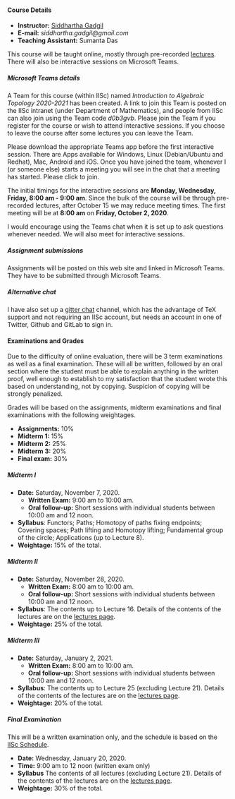 #### Course Details
  
* __Instructor:__ [Siddhartha Gadgil](htttps://math.iisc.ac.in/~gadgil)
* __E-mail:__ _siddhartha.gadgil@gmail.com_
* __Teaching Assistant:__ Sumanta Das

This course will be taught online, mostly through pre-recorded [lectures](./all-lectures/). There will also be interactive sessions on Microsoft Teams.

##### Microsoft Teams details

A Team for this course (within IISc) named _Introduction to Algebraic Topology 2020-2021_ has been created. A link to join this Team is posted on the IISc intranet (under Department of Mathematics), and people from IISc can also join using the Team code _d0b3gvb_. Please join the Team if you register for the course or wish to attend interactive sessions. If you choose to leave the course after some lectures you can leave the Team.

Please download the appropriate Teams app before the first interactive session. There are Apps available for Windows, Linux (Debian/Ubuntu and Redhat), Mac, Android and iOS. Once you have joined the team, whenever I (or someone else) starts a meeting  you will see in the chat that a meeting has started. Please click to join.

The initial timings for the interactive sessions are __Monday, Wednesday, Friday, 8:00 am - 9:00 am__. Since the bulk of the course will be through pre-recorded lectures, after October 15 we may reduce meeting times. The first meeting will be at __8:00 am__ on __Friday, October 2, 2020__.

I would encourage using the Teams chat when it is set up to ask questions whenever needed. We will also meet for interactive sessions.

##### Assignment submissions

Assignments will be posted on this web site and linked in Microsoft Teams. They have to be submitted through Microsoft Teams.

##### Alternative chat

I have also set up a [gitter chat](https://gitter.im/siddhartha-gadgil/introduction-algebraic-topology-2020) channel,
which has the advantage of TeX support and not requiring an IISc account, but needs an account in one of Twitter, Github and GitLab to sign in.

#### Examinations and Grades

Due to the difficulty of online evaluation, there will be 3 term examinations as well as a final examination. These will all be written, followed by an oral section where the student must be able to explain anything in the written proof, well enough to establish to my satisfaction that the student wrote this based on understanding, not by copying. Suspicion of copying will be strongly penalized.

Grades will be based on the  assignments, midterm examinations and final examinations with the following weightages.

* __Assignments:__ 10%
* __Midterm 1:__ 15%
* __Midterm 2:__ 25%
* __Midterm 3:__ 20%
* __Final exam:__ 30%

##### Midterm I

* __Date:__ Saturday, November 7, 2020.
    * __Written Exam:__ 9:00 am to 10:00 am.
    * __Oral follow-up:__ Short sessions with individual students between 10:00 am and 12 noon.
* __Syllabus__: Functors; Paths; Homotopy of paths fixing endpoints; Covering spaces; Path lifting and Homotopy lifting; Fundamental group of the circle; Applications (up to Lecture 8).
* __Weightage:__ 15% of the total.

##### Midterm II

* __Date:__ Saturday, November 28, 2020.
    * __Written Exam:__ 8:00 am to 10:00 am.
    * __Oral follow-up:__ Short sessions with individual students between 10:00 am and 12 noon.
* __Syllabus__: The contents up to Lecture 16. Details of the contents of the lectures are on the [lectures page](all-lectures/).
* __Weightage:__ 25% of the total.

##### Midterm III

* __Date:__ Saturday, January 2, 2021.
    * __Written Exam:__ 8:00 am to 10:00 am.
    * __Oral follow-up:__ Short sessions with individual students between 10:00 am and 12 noon.
* __Syllabus__: The contents up to Lecture 25 (excluding Lecture 21). Details of the contents of the lectures are on the [lectures page](all-lectures/).
* __Weightage:__ 20% of the total.

##### Final Examination

This will be a written examination only, and the schedule is based on the [IISc Schedule](htttps://math.iisc.ac.in/exam-schedule-jan-2021.html).

* __Date:__ Wednesday, January 20, 2020.
* __Time:__ 9:00 am to 12 noon (written exam only)
* __Syllabus__ The contents of all lectures (excluding Lecture 21). Details of the contents of the lectures are on the [lectures page](all-lectures/).
* __Weightage:__ 30% of the total.
